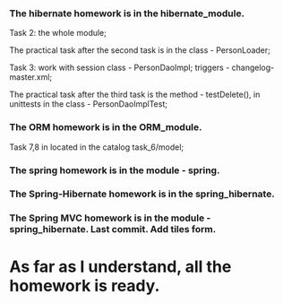 ### The hibernate homework is in the hibernate_module.

Task 2: the whole module;

The practical task after the second task is in the class - PersonLoader;

Task 3: work with session class - PersonDaoImpl; triggers - changelog-master.xml;

The practical task after the third task is the method - testDelete(), in unittests in the class - PersonDaoImplTest;

### The ORM homework is in the ORM_module.

Task 7,8 in located in the catalog task_6/model;

### The spring homework is in the module - spring.

### The Spring-Hibernate homework is in the spring_hibernate.

### The Spring MVC homework is in the module - spring_hibernate. Last commit. Add tiles form.

# As far as I understand, all the homework is ready.
